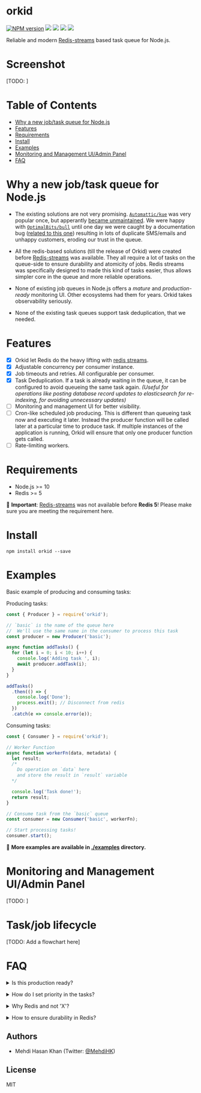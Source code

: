 # orkid

[![NPM version](https://img.shields.io/npm/v/orkid.svg)](https://www.npmjs.com/package/orkid)
![](https://img.shields.io/david/mugli/orkid.svg?style=flat)
![](https://img.shields.io/david/dev/mugli/orkid.svg?style=flat)
![](https://img.shields.io/node/v/orkid.svg?style=flat)
![](https://img.shields.io/npm/l/orkid.svg?style=flat)

Reliable and modern [Redis-streams](https://redis.io/topics/streams-intro) based task queue for Node.js.

# Screenshot

[TODO: ]

# Table of Contents

- [Why a new job/task queue for Node.js](#why-a-new-job-task-queue-for-nodejs)
- [Features](#features)
- [Requirements](#requirements)
- [Install](#install)
- [Examples](#examples)
- [Monitoring and Management UI/Admin Panel](#monitoring-and-management-ui-admin-panel)
- [FAQ](#faq)

# Why a new job/task queue for Node.js

- The existing solutions are not very promising. [`Automattic/kue`](https://github.com/Automattic/kue) was very popular once, but apperantly [became unmaintained](https://github.com/Automattic/kue/issues/1196). We were happy with [`OptimalBits/bull`](https://github.com/OptimalBits/bull) until one day we were caught by a documentation bug ([related to this one](https://github.com/OptimalBits/bull/issues/742)) resulting in lots of duplicate SMS/emails and unhappy customers, eroding our trust in the queue.

- All the redis-based solutions (till the release of Orkid) were created before [Redis-streams](https://redis.io/topics/streams-intro) was available. They all require a lot of tasks on the queue-side to ensure durability and atomicity of jobs. Redis streams was specifically designed to made this kind of tasks easier, thus allows simpler core in the queue and more reliable operations.

- None of existing job queues in Node.js offers a _mature_ and _production-ready_ monitoring UI. Other ecosystems had them for years. Orkid takes observability seriously.

- None of the existing task queues support task deduplication, that we needed.

# Features

- [x] Orkid let Redis do the heavy lifting with [redis streams](https://redis.io/topics/streams-intro).
- [x] Adjustable concurrency per consumer instance.
- [x] Job timeouts and retries. All configurable per consumer.
- [x] Task Deduplication. If a task is already waiting in the queue, it can be configured to avoid queueing the same task again. _(Useful for operations like posting database record updates to elasticsearch for re-indexing, for avoiding unnecessary updates)_
- [ ] Monitoring and management UI for better visibility.
- [ ] Cron-like scheduled job producing. This is different than queueing task now and executing it later. Instead the producer function will be called later at a particular time to produce task. If multiple instances of the application is running, Orkid will ensure that only one producer function gets called.
- [ ] Rate-limiting workers.

# Requirements

- Node.js >= 10
- Redis >= 5

👏 **Important**: [Redis-streams](https://redis.io/topics/streams-intro) was not available before **Redis 5**! Please make sure you are meeting the requirement here.

# Install

```
npm install orkid --save
```

# Examples

Basic example of producing and consuming tasks:

Producing tasks:

```js
const { Producer } = require('orkid');

// `basic` is the name of the queue here
//  We'll use the same name in the consumer to process this task
const producer = new Producer('basic');

async function addTasks() {
  for (let i = 0; i < 10; i++) {
    console.log('Adding task ', i);
    await producer.addTask(i);
  }
}

addTasks()
  .then(() => {
    console.log('Done');
    process.exit(); // Disconnect from redis
  })
  .catch(e => console.error(e));
```

Consuming tasks:

```js
const { Consumer } = require('orkid');

// Worker Function
async function workerFn(data, metadata) {
  let result;
  /*
    Do operation on `data` here
    and store the result in `result` variable
  */

  console.log('Task done!');
  return result;
}

// Consume task from the `basic` queue
const consumer = new Consumer('basic', workerFn);

// Start processing tasks!
consumer.start();
```

👏 **More examples are available in [./examples](https://github.com/mugli/orkid-node/tree/master/examples) directory.**

# Monitoring and Management UI/Admin Panel

[TODO: ]

# Task/job lifecycle

[TODO: Add a flowchart here]

# FAQ

<details>
  <summary>Is this production ready?</summary>
  Nope! Not yet :)
</details>

<p></p>

<details>
  <summary>How do I set priority in the tasks?</summary>
  [TODO: ]
</details>

<p></p>

<details>
  <summary>Why Redis and not 'X'?</summary>
  [TODO: ]
</details>

<p></p>

<details>
  <summary>How to ensure durability in Redis?</summary>
  [TODO: ]
</details>

## Authors

- Mehdi Hasan Khan (Twitter: [@MehdiHK](https://twitter.com/MehdiHK))

## License

MIT
